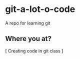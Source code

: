 git-a-lot-o-code
================

A repo for learning git

## Where you at?

[ Creating code in git class ]
